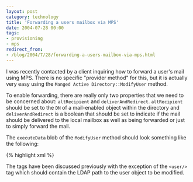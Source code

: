 ```yaml
---
layout: post
category: technology
title: 'Forwarding a users mailbox via MPS'
date: 2004-07-28 00:00
tags:
- provisioning
- mps
redirect_from:
- /blog/2004/7/28/forwarding-a-users-mailbox-via-mps.html
---
```

I was recently contacted by a client inquiring how to forward a user's mail 
using MPS.  There is no specific "provider method" for this, but it is actually 
very easy using the `Manged Active Directory::ModifyUser` method. 

To enable forwarding, there are really only two properties that we need to be 
concerned about: `altRecipient` and `deliverAndRedirect`.  `altRecipient` should 
be set to the `DN` of a mail-enabled object within the directory and 
`deliverAndRedirect` is a boolean that should be set to indicate if the mail 
should be delivered to the local mailbox as well as being forwarded or just to 
simply forward the mail.

The `executeData` blob of the `ModifyUser` method should look something like the following:


{% highlight xml %}
<executeData>
    <user/>
    <properties>
        <property name="altRecipient"></property>
        <property name="deliverAndRedirect">
            <value xmlns:dt='urn:schemas-microsoft-com:datatypes' dt:dt='boolean'/>
        </property>
    </properties>
</executeData>

The tags have been discussed previously with the exception of the `<user/>` tag 
which should contain the LDAP path to the user object to be modified.
